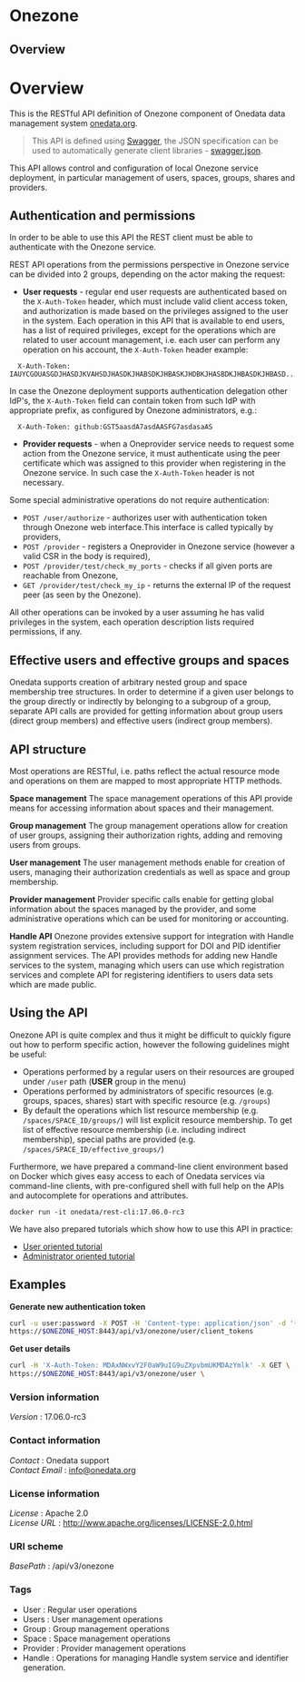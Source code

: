 # Onezone


<a name="overview"></a>
## Overview
# Overview
This is the RESTful API definition of Onezone component of Onedata data management system [onedata.org](http://www.onedata.org).

> This API is defined using [Swagger](http://swagger.io/), the JSON specification can be used to automatically generate
> client libraries - [swagger.json](../../../swagger/onezone/swagger.json).

This API allows control and configuration of local Onezone service deployment, in particular management
of users, spaces, groups, shares and providers.

## Authentication and permissions
In order to be able to use this API the REST client must be able to authenticate with the Onezone service.

REST API operations from the permissions perspective in Onezone service can be divided into 2 groups,
depending on the actor making the request:
 * **User requests** - regular end user requests are authenticated based on the `X-Auth-Token` header, which
 must include valid client access token, and authorization is made based on the privileges assigned
 to the user in the system. Each operation in this API that is available to end users, has a list of
 required privileges, except for the operations which are related to user account management, i.e.
 each user can perform any operation on his account, the `X-Auth-Token` header example:
 ```
   X-Auth-Token: IAUYCGOUASGDJHASDJKVAHSDJHASDKJHABSDKJHBASKJHDBKJHASBDKJHBASDKJHBASD...
 ```
In case the Onezone deployment supports authentication delegation other IdP's,
the `X-Auth-Token` field can contain token from such IdP with appropriate prefix,
as configured by Onezone administrators, e.g.:
 ```
   X-Auth-Token: github:GST5aasdA7asdAASFG7asdasaAS
 ```

 * **Provider requests** - when a Oneprovider service needs to request some action from the Onezone service,
 it must authenticate using the peer certificate which was assigned to this provider when registering
 in the Onezone service. In such case the `X-Auth-Token` header is not necessary.

Some special administrative operations do not require authentication:
 * `POST /user/authorize` - authorizes user with authentication token through
 Onezone web interface.This interface is called typically by providers,
 * `POST /provider` - registers a Oneprovider in Onezone service
 (however a valid CSR in the body is required),
 * `POST /provider/test/check_my_ports` - checks if all given ports
 are reachable from Onezone,
 * `GET /provider/test/check_my_ip` - returns the external IP of the request peer (as seen by the Onezone).

All other operations can be invoked by a user assuming he has valid privileges in the system,
each operation description lists required permissions, if any.

## Effective users and effective groups and spaces
Onedata supports creation of arbitrary nested group and space membership tree structures. In order to determine
if a given user belongs to the group directly or indirectly by belonging to a subgroup of a group,
separate API calls are provided for getting information about group users (direct group members) and
effective users (indirect group members).

## API structure
Most operations are RESTful, i.e. paths reflect the actual resource mode and operations on them are mapped to
most appropriate HTTP methods.

**Space management**
The space management operations of this API provide means for accessing information about spaces
and their management.

**Group management**
The group management operations allow for creation of user groups, assigning their authorization rights,
adding and removing users from groups.

**User management**
The user management methods enable for creation of users, managing their authorization
credentials as well as space and group membership.

**Provider management**
Provider specific calls enable for getting global information about the spaces managed by the provider,
and some administrative operations which can be used for monitoring or accounting.

**Handle API**
Onezone provides extensive support for integration with Handle system registration
services, including support for DOI and PID identifier assignment services. The API
provides methods for adding new Handle services to the system, managing which users
can use which registration services and complete API for registering identifiers to
users data sets which are made public.

## Using the API
Onezone API is quite complex and thus it might be difficult to quickly figure out how
to perform specific action, however the following guidelines might be useful:
  * Operations performed by a regular users on their resources are grouped under
    `/user` path (**USER** group in the menu)
  * Operations performed by administrators of specific resources (e.g. groups,
    spaces, shares) start with specific resource (e.g. `/groups`)
  * By default the operations which list resource membership
    (e.g. `/spaces/SPACE_ID/groups/`) will list explicit resource membership.
    To get list of effective resource membership (i.e. including indirect
    membership), special paths are provided
    (e.g. `/spaces/SPACE_ID/effective_groups/`)

Furthermore, we have prepared a command-line client environment based on Docker
which gives easy access to each of Onedata services via command-line clients,
with pre-configured shell with full help on the APIs and autocomplete for
operations and attributes.

```
docker run -it onedata/rest-cli:17.06.0-rc3
```

We have also prepared tutorials which show how to use this API in practice:
  * [User oriented tutorial](https://onedata.org/docs/doc/using_onedata/using_onedata_from_cli.html)
  * [Administrator oriented tutorial](https://onedata.org/docs/doc/administering_onedata/administering_onedata_from_cli.html)


## Examples

**Generate new authentication token**
```bash
curl -u user:password -X POST -H 'Content-type: application/json' -d '{}' \
https://$ONEZONE_HOST:8443/api/v3/onezone/user/client_tokens
```

**Get user details**
```bash
curl -H 'X-Auth-Token: MDAxNWxvY2F0aW9uIG9uZXpvbmUKMDAzYmlk' -X GET \
https://$ONEZONE_HOST:8443/api/v3/onezone/user \
```


### Version information
*Version* : 17.06.0-rc3


### Contact information
*Contact* : Onedata support  
*Contact Email* : info@onedata.org


### License information
*License* : Apache 2.0  
*License URL* : http://www.apache.org/licenses/LICENSE-2.0.html


### URI scheme
*BasePath* : /api/v3/onezone


### Tags

* User : Regular user operations
* Users : User management operations
* Group : Group management operations
* Space : Space management operations
* Provider : Provider management operations
* Handle : Operations for managing Handle system service and identifier generation.



